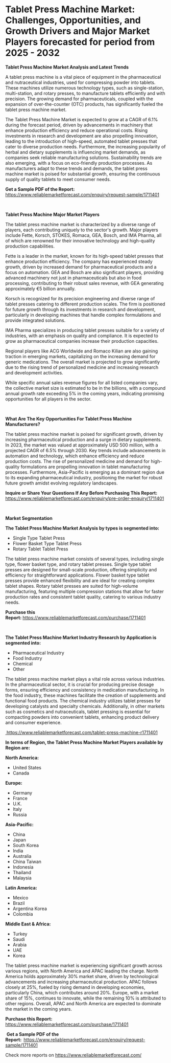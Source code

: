 <p><h1>Tablet Press Machine Market: Challenges, Opportunities, and Growth Drivers and Major Market Players forecasted for period from 2025 - 2032</h1></p><p><strong>Tablet Press Machine Market Analysis and Latest Trends</strong></p>
<p><p>A tablet press machine is a vital piece of equipment in the pharmaceutical and nutraceutical industries, used for compressing powder into tablets. These machines utilize numerous technology types, such as single-station, multi-station, and rotary presses, to manufacture tablets efficiently and with precision. The growing demand for pharmaceuticals, coupled with the expansion of over-the-counter (OTC) products, has significantly fueled the tablet press machine market.</p><p>The Tablet Press Machine Market is expected to grow at a CAGR of 6.1% during the forecast period, driven by advancements in machinery that enhance production efficiency and reduce operational costs. Rising investments in research and development are also propelling innovation, leading to the introduction of high-speed, automated tablet presses that cater to diverse production needs. Furthermore, the increasing popularity of herbal and dietary supplements is influencing market demands, as companies seek reliable manufacturing solutions. Sustainability trends are also emerging, with a focus on eco-friendly production processes. As manufacturers adapt to these trends and demands, the tablet press machine market is poised for substantial growth, ensuring the continuous supply of quality tablets to meet consumer needs.</p></p>
<p><strong>Get a Sample PDF of the Report:&nbsp;</strong> <a href="https://www.reliablemarketforecast.com/enquiry/request-sample/1711401?utm_campaign=2925&utm_medium=2&utm_source=Github&utm_content=ia&utm_term=08042025&utm_id=tablet-press-machine">https://www.reliablemarketforecast.com/enquiry/request-sample/1711401</a></p>
<p>&nbsp;</p>
<p><strong>Tablet Press Machine Major Market Players</strong></p>
<p><p>The tablet press machine market is characterized by a diverse range of players, each contributing uniquely to the sector's growth. Major players include Fette, Korsch, STOKES, Romaca, GEA, Bosch, and IMA Pharma, all of which are renowned for their innovative technology and high-quality production capabilities. </p><p>Fette is a leader in the market, known for its high-speed tablet presses that enhance production efficiency. The company has experienced steady growth, driven by increased demand for pharmaceutical products and a focus on automation. GEA and Bosch are also significant players, providing advanced machinery not just in pharmaceuticals but also in food processing, contributing to their robust sales revenue, with GEA generating approximately €5 billion annually.</p><p>Korsch is recognized for its precision engineering and diverse range of tablet presses catering to different production scales. The firm is positioned for future growth through its investments in research and development, particularly in developing machines that handle complex formulations and provide integrated solutions.</p><p>IMA Pharma specializes in producing tablet presses suitable for a variety of industries, with an emphasis on quality and compliance. It is expected to grow as pharmaceutical companies increase their production capacities. </p><p>Regional players like ACG Worldwide and Romaco Kilian are also gaining traction in emerging markets, capitalizing on the increasing demand for generic medications. The overall market is projected to grow significantly due to the rising trend of personalized medicine and increasing research and development activities.</p><p>While specific annual sales revenue figures for all listed companies vary, the collective market size is estimated to be in the billions, with a compound annual growth rate exceeding 5% in the coming years, indicating promising opportunities for all players in the sector.</p></p>
<p>&nbsp;</p>
<p><strong>What Are The Key Opportunities For Tablet Press Machine Manufacturers?</strong></p>
<p><p>The tablet press machine market is poised for significant growth, driven by increasing pharmaceutical production and a surge in dietary supplements. In 2023, the market was valued at approximately USD 500 million, with a projected CAGR of 6.5% through 2030. Key trends include advancements in automation and technology, which enhance efficiency and reduce production costs. The rise of personalized medicine and demand for high-quality formulations are propelling innovation in tablet manufacturing processes. Furthermore, Asia-Pacific is emerging as a dominant region due to its expanding pharmaceutical industry, positioning the market for robust future growth amidst evolving regulatory landscapes.</p></p>
<p><strong>Inquire or Share Your Questions If Any Before Purchasing This Report:</strong> <a href="https://www.reliablemarketforecast.com/enquiry/pre-order-enquiry/1711401?utm_campaign=2925&utm_medium=2&utm_source=Github&utm_content=ia&utm_term=08042025&utm_id=tablet-press-machine">https://www.reliablemarketforecast.com/enquiry/pre-order-enquiry/1711401</a></p>
<p>&nbsp;</p>
<p><strong>Market Segmentation</strong></p>
<p><strong>The Tablet Press Machine Market Analysis by types is segmented into:</strong></p>
<p><ul><li>Single Type Tablet Press</li><li>Flower Basket Type Tablet Press</li><li>Rotary Tablet Tablet Press</li></ul></p>
<p><p>The tablet press machine market consists of several types, including single type, flower basket type, and rotary tablet presses. Single type tablet presses are designed for small-scale production, offering simplicity and efficiency for straightforward applications. Flower basket type tablet presses provide enhanced flexibility and are ideal for creating complex tablet shapes. Rotary tablet presses are suited for high-volume manufacturing, featuring multiple compression stations that allow for faster production rates and consistent tablet quality, catering to various industry needs.</p></p>
<p><strong>Purchase this Report:&nbsp;</strong><a href="https://www.reliablemarketforecast.com/purchase/1711401?utm_campaign=2925&utm_medium=2&utm_source=Github&utm_content=ia&utm_term=08042025&utm_id=tablet-press-machine">https://www.reliablemarketforecast.com/purchase/1711401</a></p>
<p>&nbsp;</p>
<p><strong>The Tablet Press Machine Market Industry Research by Application is segmented into:</strong></p>
<p><ul><li>Pharmaceutical Industry</li><li>Food Industry</li><li>Chemical</li><li>Other</li></ul></p>
<p><p>The tablet press machine market plays a vital role across various industries. In the pharmaceutical sector, it is crucial for producing precise dosage forms, ensuring efficiency and consistency in medication manufacturing. In the food industry, these machines facilitate the creation of supplements and functional food products. The chemical industry utilizes tablet presses for developing catalysts and specialty chemicals. Additionally, in other markets such as cosmetics and nutraceuticals, tablet pressing is essential for compacting powders into convenient tablets, enhancing product delivery and consumer experience.</p></p>
<p><a href="https://www.reliablemarketforecast.com/tablet-press-machine-r1711401?utm_campaign=2925&utm_medium=2&utm_source=Github&utm_content=ia&utm_term=08042025&utm_id=tablet-press-machine">&nbsp;https://www.reliablemarketforecast.com/tablet-press-machine-r1711401</a></p>
<p><strong>In terms of Region, the Tablet Press Machine Market Players available by Region are:</strong></p>
<p>
    <p> <strong> North America: </strong>
        <ul>
            <li>United States</li>
            <li>Canada</li>
        </ul>
        </p> 
    <p> <strong> Europe: </strong>
        <ul>
            <li>Germany</li>
            <li>France</li>
            <li>U.K.</li>
            <li>Italy</li>
            <li>Russia</li>
        </ul>
        </p> 
    <p> <strong> Asia-Pacific: </strong>
        <ul>
            <li>China</li>
            <li>Japan</li>
            <li>South Korea</li>
            <li>India</li>
            <li>Australia</li>
            <li>China Taiwan</li>
            <li>Indonesia</li>
            <li>Thailand</li>
            <li>Malaysia</li>
        </ul>
        </p> 
    <p> <strong> Latin America: </strong>
        <ul>
            <li>Mexico</li>
            <li>Brazil</li>
            <li>Argentina Korea</li>
            <li>Colombia</li>
        </ul>
        </p> 
    <p> <strong> Middle East & Africa: </strong>
        <ul>
            <li>Turkey</li>
            <li>Saudi</li>
            <li>Arabia</li>
            <li>UAE</li>
            <li>Korea</li>
        </ul>
    </p>
    </p>
<p><p>The tablet press machine market is experiencing significant growth across various regions, with North America and APAC leading the charge. North America holds approximately 30% market share, driven by technological advancements and increasing pharmaceutical production. APAC follows closely at 25%, fueled by rising demand in developing economies, particularly China, which contributes around 20%. Europe, with a market share of 15%, continues to innovate, while the remaining 10% is attributed to other regions. Overall, APAC and North America are expected to dominate the market in the coming years.</p></p>
<p><strong>Purchase this Report: </strong><a href="https://www.reliablemarketforecast.com/purchase/1711401?utm_campaign=2925&utm_medium=2&utm_source=Github&utm_content=ia&utm_term=08042025&utm_id=tablet-press-machine">https://www.reliablemarketforecast.com/purchase/1711401</a></p>
<p>&nbsp;<strong>Get a Sample PDF of the Report:&nbsp;&nbsp;</strong><a href="https://www.reliablemarketforecast.com/enquiry/request-sample/1711401?utm_campaign=2925&utm_medium=2&utm_source=Github&utm_content=ia&utm_term=08042025&utm_id=tablet-press-machine">https://www.reliablemarketforecast.com/enquiry/request-sample/1711401</a></p>
<p><strong></strong></p>
<p>Check more reports on <a href="https://www.reliablemarketforecast.com/?utm_campaign=2925&utm_medium=2&utm_source=Github&utm_content=ia&utm_term=08042025&utm_id=tablet-press-machine">https://www.reliablemarketforecast.com/</a></p>